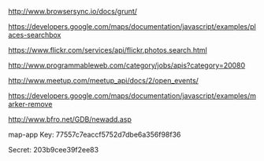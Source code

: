 http://www.browsersync.io/docs/grunt/

https://developers.google.com/maps/documentation/javascript/examples/places-searchbox

https://www.flickr.com/services/api/flickr.photos.search.html

http://www.programmableweb.com/category/jobs/apis?category=20080

http://www.meetup.com/meetup_api/docs/2/open_events/

https://developers.google.com/maps/documentation/javascript/examples/marker-remove

http://www.bfro.net/GDB/newadd.asp

map-app
Key:
77557c7eaccf5752d7dbe6a356f98f36

Secret:
203b9cee39f2ee83